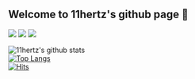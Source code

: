 ## Welcome to 11hertz's github page 👋

<img src="https://img.shields.io/badge/html5-E34F26?style=for-the-badge&logo=html5&logoColor=white">

<img src="https://img.shields.io/badge/javascript-F7DF1E?style=for-the-badge&logo=javascript&logoColor=black">
<img src="https://img.shields.io/badge/react-61DAFB?style=for-the-badge&logo=react&logoColor=black">

![11hertz's github stats](https://github-readme-stats.vercel.app/api?username=11hertz&show_icons=true&theme=radical)  
[![Top Langs](https://github-readme-stats.vercel.app/api/top-langs/?username=11hertz&layout=compact&theme=dracula)](https://github.com/11hertz)  
[![Hits](https://hits.seeyoufarm.com/api/count/incr/badge.svg?url=https%3A%2F%2Fgithub.com%2F11hertz&count_bg=%239450A6&title_bg=%23555555&icon=&icon_color=%23FFFFFF&title=hits&edge_flat=false)](https://hits.seeyoufarm.com)


